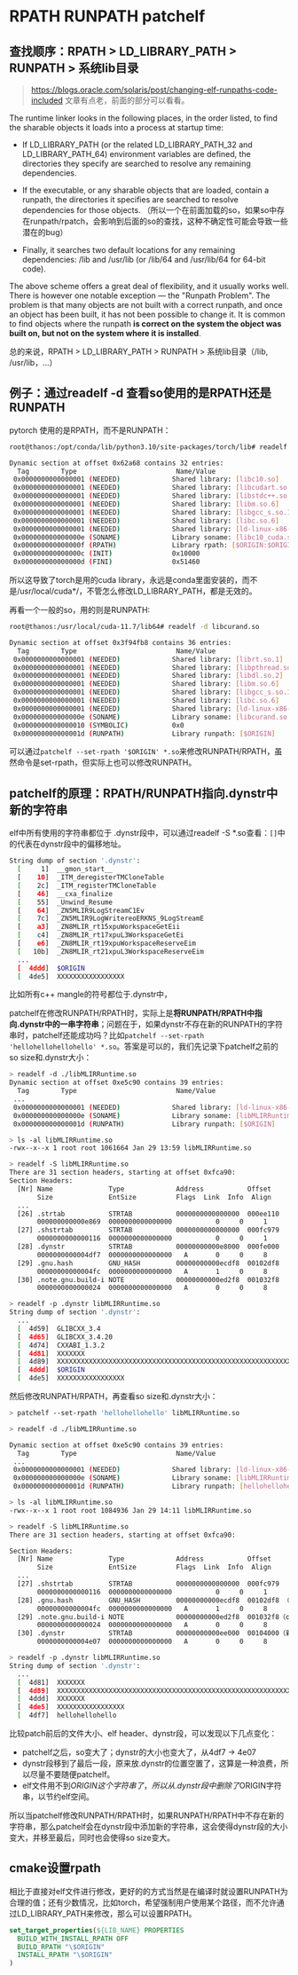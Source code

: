 # RPATH RUNPATH patchelf

## 查找顺序：RPATH > LD_LIBRARY_PATH > RUNPATH > 系统lib目录

> https://blogs.oracle.com/solaris/post/changing-elf-runpaths-code-included 文章有点老，前面的部分可以看看。

The runtime linker looks in the following places, in the order listed, to find the sharable objects it loads into a process at startup time:

- If LD_LIBRARY_PATH (or the related LD_LIBRARY_PATH_32 and LD_LIBRARY_PATH_64) environment variables are defined, the directories they specify are searched to resolve any remaining dependencies.

- If the executable, or any sharable objects that are loaded, contain a runpath, the directories it specifies are searched to resolve dependencies for those objects. （所以一个在前面加载的so，如果so中存在runpath/rpatch，会影响到后面的so的查找，这种不确定性可能会导致一些潜在的bug）

- Finally, it searches two default locations for any remaining dependencies: /lib and /usr/lib (or /lib/64 and /usr/lib/64 for 64-bit code).

The above scheme offers a great deal of flexibility, and it usually works well. There is however one notable exception — the "Runpath Problem". The problem is that many objects are not built with a correct runpath, and once an object has been built, it has not been possible to change it. It is common to find objects where the runpath **is correct on the system the object was built on, but not on the system where it is installed**.

总的来说，RPATH > LD_LIBRARY_PATH > RUNPATH > 系统lib目录（/lib, /usr/lib，...）

## 例子：通过readelf -d 查看so使用的是RPATH还是RUNPATH
pytorch 使用的是RPATH，而不是RUNPATH：
```sh
root@thanos:/opt/conda/lib/python3.10/site-packages/torch/lib# readelf -d libc10_cuda.so

Dynamic section at offset 0x62a68 contains 32 entries:
  Tag        Type                         Name/Value
 0x0000000000000001 (NEEDED)             Shared library: [libc10.so]
 0x0000000000000001 (NEEDED)             Shared library: [libcudart.so.11.0]
 0x0000000000000001 (NEEDED)             Shared library: [libstdc++.so.6]
 0x0000000000000001 (NEEDED)             Shared library: [libm.so.6]
 0x0000000000000001 (NEEDED)             Shared library: [libgcc_s.so.1]
 0x0000000000000001 (NEEDED)             Shared library: [libc.so.6]
 0x0000000000000001 (NEEDED)             Shared library: [ld-linux-x86-64.so.2]
 0x000000000000000e (SONAME)             Library soname: [libc10_cuda.so]
 0x000000000000000f (RPATH)              Library rpath: [$ORIGIN:$ORIGIN/../../../..]
 0x000000000000000c (INIT)               0x10000
 0x000000000000000d (FINI)               0x51460
```
所以这导致了torch是用的cuda library，永远是conda里面安装的，而不是/usr/local/cuda*/，不管怎么修改LD_LIBRARY_PATH，都是无效的。  



再看一个一般的so，用的则是RUNPATH:

```sh
root@thanos:/usr/local/cuda-11.7/lib64# readelf -d libcurand.so

Dynamic section at offset 0x3f94fb8 contains 36 entries:
  Tag        Type                         Name/Value
 0x0000000000000001 (NEEDED)             Shared library: [librt.so.1]
 0x0000000000000001 (NEEDED)             Shared library: [libpthread.so.0]
 0x0000000000000001 (NEEDED)             Shared library: [libdl.so.2]
 0x0000000000000001 (NEEDED)             Shared library: [libm.so.6]
 0x0000000000000001 (NEEDED)             Shared library: [libgcc_s.so.1]
 0x0000000000000001 (NEEDED)             Shared library: [libc.so.6]
 0x0000000000000001 (NEEDED)             Shared library: [ld-linux-x86-64.so.2]
 0x000000000000000e (SONAME)             Library soname: [libcurand.so.10]
 0x0000000000000010 (SYMBOLIC)           0x0
 0x000000000000001d (RUNPATH)            Library runpath: [$ORIGIN]
```

可以通过`patchelf --set-rpath '$ORIGIN' *.so`来修改RUNPATH/RPATH，虽然命令是set-rpath，但实际上也可以修改RUNPATH。 


## patchelf的原理：RPATH/RUNPATH指向.dynstr中新的字符串

elf中所有使用的字符串都位于 .dynstr段中，可以通过readelf -S *.so查看：`[]`中的代表在dynstr段中的偏移地址。
```sh
String dump of section '.dynstr':
  [     1]  __gmon_start__
  [    10]  _ITM_deregisterTMCloneTable
  [    2c]  _ITM_registerTMCloneTable
  [    46]  __cxa_finalize
  [    55]  _Unwind_Resume
  [    64]  _ZN5MLIR9LogStreamC1Ev
  [    7c]  _ZN5MLIR9LogWritereoERKNS_9LogStreamE
  [    a3]  _ZN8MLIR_rt15xpuWorkspaceGetEii
  [    c4]  _ZN8MLIR_rt17xpuL3WorkspaceGetEi
  [    e6]  _ZN8MLIR_rt19xpuWorkspaceReserveEim
  [   10b]  _ZN8MLIR_rt21xpuL3WorkspaceReserveEim
  ...
  [  4ddd]  $ORIGIN
  [  4de5]  XXXXXXXXXXXXXXXXX
```
比如所有c++ mangle的符号都位于.dynstr中，

patchelf在修改RUNPATH/RPATH时，实际上是**将RUNPATH/RPATH中指向.dynstr中的一串字符串**；问题在于，如果dynstr不存在新的RUNPATH的字符串时，patchelf还能成功吗？比如`patchelf --set-rpath 'hellohellohellohello' *.so`。答案是可以的，我们先记录下patchelf之前的 so size和.dynstr大小：
```sh
> readelf -d ./libMLIRRuntime.so
Dynamic section at offset 0xe5c90 contains 39 entries:
  Tag        Type                         Name/Value
 ...
 0x0000000000000001 (NEEDED)             Shared library: [ld-linux-x86-64.so.2]
 0x000000000000000e (SONAME)             Library soname: [libMLIRRuntime.so]
 0x000000000000001d (RUNPATH)            Library runpath: [$ORIGIN]

> ls -al libMLIRRuntime.so
-rwx--x--x 1 root root 1061664 Jan 29 13:59 libMLIRRuntime.so

> readelf -S libMLIRRuntime.so               
There are 31 section headers, starting at offset 0xfca90:
Section Headers:
  [Nr] Name              Type             Address           Offset
       Size              EntSize          Flags  Link  Info  Align
  ...
  [26] .strtab           STRTAB           0000000000000000  000ee110
       000000000000e869  0000000000000000           0     0     1
  [27] .shstrtab         STRTAB           0000000000000000  000fc979
       0000000000000116  0000000000000000           0     0     1
  [28] .dynstr           STRTAB           00000000000e8000  000fe000
       0000000000004df7  0000000000000000   A       0     0     8
  [29] .gnu.hash         GNU_HASH         00000000000ecdf8  00102df8
       00000000000004fc  0000000000000000   A       1     0     8
  [30] .note.gnu.build-i NOTE             00000000000ed2f8  001032f8
       0000000000000024  0000000000000000   A       0     0     8

> readelf -p .dynstr libMLIRRuntime.so       
String dump of section '.dynstr':
  ...
  [  4d59]  GLIBCXX_3.4
  [  4d65]  GLIBCXX_3.4.20
  [  4d74]  CXXABI_1.3.2
  [  4d81]  XXXXXXX
  [  4d89]  XXXXXXXXXXXXXXXXXXXXXXXXXXXXXXXXXXXXXXXXXXXXXXXXXXXXXXXXXXXXXXXXXXXXXXXXXXXXXXXXXXX
  [  4ddd]  $ORIGIN
  [  4de5]  XXXXXXXXXXXXXXXXX
```



然后修改RUNPATH/RPATH，再查看so size和.dynstr大小：
```sh
> patchelf --set-rpath 'hellohellohello' libMLIRRuntime.so

> readelf -d ./libMLIRRuntime.so

Dynamic section at offset 0xe5c90 contains 39 entries:
  Tag        Type                         Name/Value
 ...
 0x0000000000000001 (NEEDED)             Shared library: [ld-linux-x86-64.so.2]
 0x000000000000000e (SONAME)             Library soname: [libMLIRRuntime.so]
 0x000000000000001d (RUNPATH)            Library runpath: [hellohellohello] #修改成功

> ls -al libMLIRRuntime.so
-rwx--x--x 1 root root 1084936 Jan 29 14:11 libMLIRRuntime.so

> readelf -S libMLIRRuntime.so                    
There are 31 section headers, starting at offset 0xfca90:

Section Headers:
  [Nr] Name              Type             Address           Offset
       Size              EntSize          Flags  Link  Info  Align
  ...
  [27] .shstrtab         STRTAB           0000000000000000  000fc979
       0000000000000116  0000000000000000           0     0     1
  [28] .gnu.hash         GNU_HASH         00000000000ecdf8  00102df8 （offset不变）.dynstr原来位于.shstrtab 和 .gun.bash之间，现在移到了最后，但是.gun.bash和.note.gnu.build-i的offset不变，说明原来的.dynstr段的位置现在没人用，浪费了。
       00000000000004fc  0000000000000000   A       1     0     8
  [29] .note.gnu.build-i NOTE             00000000000ed2f8  001032f8（offset不变）
       0000000000000024  0000000000000000   A       0     0     8
  [30] .dynstr           STRTAB           00000000000ee000  00104000（新的.dynstr段在elf后面新增的）
       0000000000004e07  0000000000000000   A       0     0     8

> readelf -p .dynstr libMLIRRuntime.so       
String dump of section '.dynstr':
  ...
  [  4d81]  XXXXXXX
  [  4d89]  XXXXXXXXXXXXXXXXXXXXXXXXXXXXXXXXXXXXXXXXXXXXXXXXXXXXXXXXXXXXXXXXXXXXXXXXXXXXXXXXXXX
  [  4ddd]  XXXXXXX
  [  4de5]  XXXXXXXXXXXXXXXXX
  [  4df7]  hellohellohello
```

比较patch前后的文件大小、elf header、dynstr段，可以发现以下几点变化：
- patchelf之后，so变大了；dynstr的大小也变大了，从4df7 -> 4e07
- dynstr段移到了最后一段，原来放.dynstr的位置空置了，这算是一种浪费，所以尽量不要随便patchelf。
- elf文件用不到$ORIGIN这个字符串了，所以从.dynstr段中删除了$ORIGIN字符串，以节约elf空间。

所以当patchelf修改RUNPATH/RPATH时，如果RUNPATH/RPATH中不存在新的字符串，那么patchelf会在dynstr段中添加新的字符串，这会使得dynstr段的大小变大，并移至最后，同时也会使得so size变大。



## cmake设置rpath
相比于直接对elf文件进行修改，更好的的方式当然是在编译时就设置RUNPATH为合理的值；还有少数情况，比如torch，希望强制用户使用某个路径，而不允许通过LD_LIBRARY_PATH来修改，那么可以设置RPATH。

```cmake
set_target_properties(${LIB_NAME} PROPERTIES
  BUILD_WITH_INSTALL_RPATH OFF
  BUILD_RPATH "\$ORIGIN"
  INSTALL_RPATH "\$ORIGIN"
)
```
